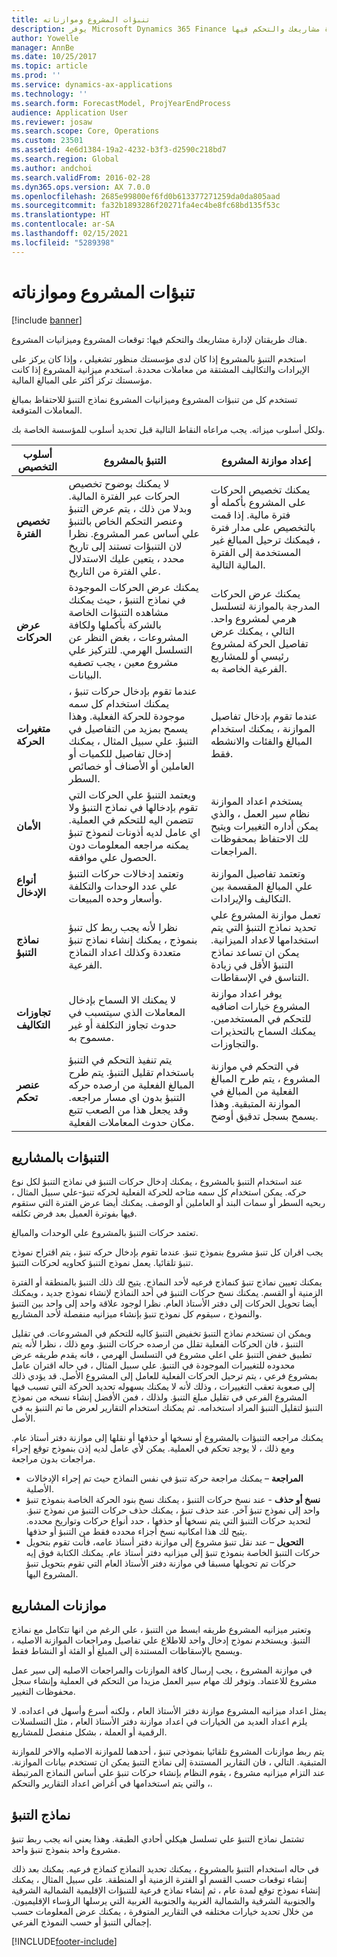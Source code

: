 ```yaml
---
title: تنبؤات المشروع وموازناته
description: يوفر Microsoft Dynamics 365 Finance توقعات المشروع وميزانيات المشروع لإدارة مشاريعك والتحكم فيها.
author: Yowelle
manager: AnnBe
ms.date: 10/25/2017
ms.topic: article
ms.prod: ''
ms.service: dynamics-ax-applications
ms.technology: ''
ms.search.form: ForecastModel, ProjYearEndProcess
audience: Application User
ms.reviewer: josaw
ms.search.scope: Core, Operations
ms.custom: 23501
ms.assetid: 4e6d1384-19a2-4232-b3f3-d2590c218bd7
ms.search.region: Global
ms.author: andchoi
ms.search.validFrom: 2016-02-28
ms.dyn365.ops.version: AX 7.0.0
ms.openlocfilehash: 2685e99800ef6fd0b613377271259da0da805aad
ms.sourcegitcommit: fa32b1893286f20271fa4ec4be8fc68bd135f53c
ms.translationtype: HT
ms.contentlocale: ar-SA
ms.lasthandoff: 02/15/2021
ms.locfileid: "5289398"
---
```

# <a name="project-forecasts-and-budgets"></a>تنبؤات المشروع وموازناته

[!include [banner](../includes/banner.md)]

هناك طريقتان لإدارة مشاريعك والتحكم فيها: توقعات المشروع وميزانيات المشروع. 

استخدم التنبؤ بالمشروع إذا كان لدى مؤسستك منظور تشغيلي ، وإذا كان يركز على الإيرادات والتكاليف المشتقة من معاملات محددة. استخدم ميزانية المشروع إذا كانت مؤسستك تركز أكثر على المبالغ المالية. 

تستخدم كل من تنبؤات المشروع وميزانيات المشروع نماذج التنبؤ للاحتفاظ بمبالغ المعاملات المتوقعة. 

ولكل أسلوب ميزاته. يجب مراعاه النقاط التالية قبل تحديد أسلوب للمؤسسة الخاصة بك.

|   أسلوب التخصيص       |           التنبؤ بالمشروع            |        إعداد موازنة المشروع                           |
|---------------------------|------------------------------------------|----------------------------------------------------|
| **تخصيص الفترة**     | لا يمكنك بوضوح تخصيص الحركات عبر الفترة المالية. وبدلا من ذلك ، يتم عرض التنبؤ وعنصر التحكم الخاص بالتنبؤ علي أساس عمر المشروع. نظرا لان التنبؤات تستند إلى تاريخ محدد ، يتعين عليك الاستدلال علي الفترة من التاريخ. | يمكنك تخصيص الحركات على المشروع بأكمله أو فترة مالية. إذا قمت بالتخصيص على مدار فترة ، فيمكنك ترحيل المبالغ غير المستخدمة إلى الفترة المالية التالية. |
| **عرض الحركات**  | يمكنك عرض الحركات الموجودة في نماذج التنبؤ ، حيث يمكنك مشاهده التنبؤات الخاصة بالشركة بأكملها ولكافة المشروعات ، بغض النظر عن التسلسل الهرمي. للتركيز علي مشروع معين ، يجب تصفيه البيانات.                                       | يمكنك عرض الحركات المدرجة بالموازنة لتسلسل هرمي لمشروع واحد. التالي ، يمكنك عرض تفاصيل الحركة لمشروع رئيسي أو للمشاريع الفرعية الخاصة به.                 |
| **متغيرات الحركة** | عندما تقوم بإدخال حركات تنبؤ ، يمكنك استخدام كل سمه موجودة للحركة الفعلية. وهذا يسمح بمزيد من التفاصيل في التنبؤ. علي سبيل المثال ، يمكنك إدخال تفاصيل للكميات أو العاملين أو الأصناف أو خصائص السطر.         | عندما تقوم بإدخال تفاصيل الموازنة ، يمكنك استخدام المبالغ والفئات والانشطه فقط.                    |
| **الأمان**              | ويعتمد التنبؤ علي الحركات التي تقوم بإدخالها في نماذج التنبؤ ولا تتضمن اليه للتحكم في العملية. اي عامل لديه أذونات لنموذج تنبؤ يمكنه مراجعه المعلومات دون الحصول علي موافقه.                                        | يستخدم اعداد الموازنة نظام سير العمل ، والذي يمكن أداره التغييرات ويتيح لك الاحتفاظ بمحفوظات المراجعات.         |
| **أنواع الإدخال**           | وتعتمد إدخالات حركات التنبؤ علي عدد الوحدات والتكلفة وأسعار وحده المبيعات.  | وتعتمد تفاصيل الموازنة علي المبالغ المقسمة بين التكاليف والإيرادات.                                          |
| **نماذج التنبؤ**       | نظرا لأنه يجب ربط كل تنبؤ بنموذج ، يمكنك إنشاء نماذج تنبؤ متعددة وكذلك اعداد النماذج الفرعية.           | تعمل موازنة المشروع علي تحديد نماذج التنبؤ التي يتم استخدامها لاعداد الميزانية. يمكن ان تساعد نماذج التنبؤ الأقل في زيادة التناسق في الإسقاطات.                           |
| **تجاوزات التكاليف**         | لا يمكنك الا السماح بإدخال المعاملات الذي سيتسبب في حدوث تجاوز التكلفة أو غير مسموح به.   | يوفر اعداد موازنة المشروع خيارات اضافيه للتحكم في المستخدمين. يمكنك السماح بالتحذيرات والتجاوزات.                    |
| **عنصر تحكم**               | يتم تنفيذ التحكم في التنبؤ باستخدام تقليل التنبؤ. يتم طرح المبالغ الفعلية من ارصده حركه التنبؤ بدون اي مسار مراجعه. وقد يجعل هذا من الصعب تتبع مكان حدوث المعاملات الفعلية.                   | في التحكم في موازنة المشروع ، يتم طرح المبالغ الفعلية من المبالغ في الموازنة المتبقية. وهذا يسمح بسجل تدقيق أوضح.                                   |

## <a name="project-forecasts"></a>التنبؤات بالمشاريع
عند استخدام التنبؤ بالمشروع ، يمكنك إدخال حركات التنبؤ في نماذج التنبؤ لكل نوع حركه. يمكن استخدام كل سمه متاحه للحركة الفعلية لحركه تنبؤ-علي سبيل المثال ، ربحيه السطر أو سمات البند أو العاملين أو الوصف. يمكنك أيضا عرض الفترة التي ستقوم فيها بفوترة العميل بعد فرض تكلفه. 

تعتمد حركات التنبؤ بالمشروع علي الوحدات والمبالغ. 

يجب اقران كل تنبؤ مشروع بنموذج تنبؤ. عندما تقوم بإدخال حركه تنبؤ ، يتم اقتراح نموذج تنبؤ تلقائيا. يعمل نموذج التنبؤ كحاويه لحركات التنبؤ. 

يمكنك تعيين نماذج تنبؤ كنماذج فرعيه لأحد النماذج. يتيح لك ذلك التنبؤ بالمنطقة أو الفترة الزمنية أو القسم. يمكنك نسخ حركات التنبؤ في أحد النماذج لإنشاء نموذج جديد ، ويمكنك أيضا تحويل الحركات إلى دفتر الأستاذ العام. نظرا لوجود علاقة واحد إلى واحد بين التنبؤ والنموذج ، سيقوم كل نموذج تنبؤ بإنشاء ميزانيه منفصلة لأحد المشاريع. 

ويمكن ان تستخدم نماذج التنبؤ تخفيض التنبؤ كاليه للتحكم في المشروعات. في تقليل التنبؤ ، فان الحركات الفعلية تقلل من ارصده حركات التنبؤ. ومع ذلك ، نظرا لأنه يتم تطبيق خفض التنبؤ علي اعلي مشروع في التسلسل الهرمي ، فانه يقدم طريقه عرض محدوده للتغييرات الموجودة في التنبؤ. علي سبيل المثال ، في حاله اقتران عامل بمشروع فرعي ، يتم ترحيل الحركات الفعلية للعامل إلى المشروع الأصل. قد يؤدي ذلك إلى صعوبة تعقب التغييرات ، وذلك لأنه لا يمكنك بسهوله تحديد الحركة التي تسبب فيها المشروع الفرعي في تقليل مبلغ التنبؤ. ولذلك ، فمن الأفضل إنشاء نسخه من نموذج التنبؤ لتقليل التنبؤ المراد استخدامه. ثم يمكنك استخدام التقارير لعرض ما تم التنبؤ به في الأصل. 

يمكنك مراجعه التنبؤات بالمشروع أو نسخها أو حذفها أو نقلها إلى موازنة دفتر أستاذ عام. ومع ذلك ، لا يوجد تحكم في العملية. يمكن لأي عامل لديه إذن بنموذج توقع إجراء مراجعات بدون مراجعة.

-   **المراجعة** – يمكنك مراجعة حركة تنبؤ في نفس النماذج حيث تم إجراء الإدخالات الأصلية.
-   **نسخ أو حذف** - عند نسخ حركات التنبؤ ، يمكنك نسخ بنود الحركة الخاصة بنموذج تنبؤ واحد إلى نموذج تنبؤ آخر. عند حذف تنبؤ ، يمكنك حذف حركات التنبؤ من نموذج تنبؤ. لتحديد حركات التنبؤ التي يتم نسخها أو حذفها ، حدد أنواع حركات وتواريخ محدده. يتيح لك هذا امكانيه نسخ أجزاء محدده فقط من التنبؤ أو حذفها.
-   **التحويل** – عند نقل تنبؤ مشروع إلى موازنة دفتر أستاذ عامه، فأنت تقوم بتحويل حركات التنبؤ الخاصة بنموذج تنبؤ إلى ميزانيه دفتر أستاذ عام. يمكنك الكتابة فوق إيه حركات تم تحويلها مسبقا في موازنة دفتر الأستاذ العام التي تقوم بتحويل تنبؤ المشروع اليها.

## <a name="project-budgets"></a>موازنات المشاريع
وتعتبر ميزانيه المشروع طريقه ابسط من التنبؤ ، علي الرغم من انها تتكامل مع نماذج التنبؤ. ويستخدم نموذج إدخال واحد للاطلاع علي تفاصيل ومراجعات الموازنة الاصليه ، ويسمح بالإسقاطات المستندة إلى المبلغ أو الفئة أو النشاط فقط. 

في موازنة المشروع ، يجب إرسال كافة الموازنات والمراجعات الاصليه إلى سير عمل مشروع للاعتماد. وتوفر لك مهام سير العمل مزيدا من التحكم في العملية وإنشاء سجل محفوظات التغيير. 

يمثل اعداد ميزانيه المشروع موازنة دفتر الأستاذ العام ، ولكنه أسرع وأسهل في اعداده. لا يلزم اعداد العديد من الخيارات في اعداد موازنة دفتر الأستاذ العام ، مثل التسلسلات الرقمية أو العملة ، بشكل منفصل للمشاريع.

يتم ربط موازنات المشروع تلقائيا بنموذجي تنبؤ ، أحدهما للموازنة الاصليه والاخر للموازنة المتبقية. التالي ، فان التقارير المستندة إلى نماذج التنبؤ يمكن ان تستخدم بيانات الموازنة. عند التزام ميزانيه مشروع ، يقوم النظام بإنشاء حركات تنبؤ علي أساس النماذج المرتبطة ، والتي يتم استخدامها في أغراض اعداد التقارير والتحكم.

## <a name="forecast-models"></a>نماذج التنبؤ
تشتمل نماذج التنبؤ علي تسلسل هيكلي أحادي الطبقة. وهذا يعني انه يجب ربط تنبؤ مشروع واحد بنموذج تنبؤ واحد.

في حاله استخدام التنبؤ بالمشروع ، يمكنك تحديد النماذج كنماذج فرعيه. يمكنك بعد ذلك إنشاء توقعات حسب القسم أو الفترة الزمنية أو المنطقة. على سبيل المثال ، يمكنك إنشاء نموذج توقع لمدة عام ، ثم إنشاء نماذج فرعية للتنبؤات الإقليمية الشمالية الشرقية والجنوبية الشرقية والشمالية الغربية والجنوبية الغربية التي يرسلها الرؤساء الإقليميون. من خلال تحديد خيارات مختلفه في التقارير المتوفرة ، يمكنك عرض المعلومات حسب إجمالي التنبؤ أو حسب النموذج الفرعي.





[!INCLUDE[footer-include](../includes/footer-banner.md)]